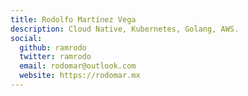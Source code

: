 ```yaml
---
title: Rodolfo Martínez Vega
description: Cloud Native, Kubernetes, Golang, AWS.
social:
  github: ramrodo
  twitter: ramrodo
  email: rodomar@outlook.com
  website: https://rodomar.mx
---
```

